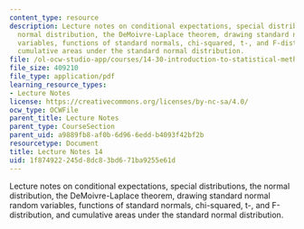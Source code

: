 ```yaml
---
content_type: resource
description: Lecture notes on conditional expectations, special distributions, the
  normal distribution, the DeMoivre-Laplace theorem, drawing standard normal random
  variables, functions of standard normals, chi-squared, t-, and F-distribution, and
  cumulative areas under the standard normal distribution.
file: /ol-ocw-studio-app/courses/14-30-introduction-to-statistical-methods-in-economics-spring-2009/1f874922245d8dc83bd671ba9255e61d_MIT14_30s09_lec14.pdf
file_size: 409210
file_type: application/pdf
learning_resource_types:
- Lecture Notes
license: https://creativecommons.org/licenses/by-nc-sa/4.0/
ocw_type: OCWFile
parent_title: Lecture Notes
parent_type: CourseSection
parent_uid: a9889fb8-af0b-6d96-6edd-b4093f42bf2b
resourcetype: Document
title: Lecture Notes 14
uid: 1f874922-245d-8dc8-3bd6-71ba9255e61d
---
```

Lecture notes on conditional expectations, special distributions, the normal distribution, the DeMoivre-Laplace theorem, drawing standard normal random variables, functions of standard normals, chi-squared, t-, and F-distribution, and cumulative areas under the standard normal distribution.